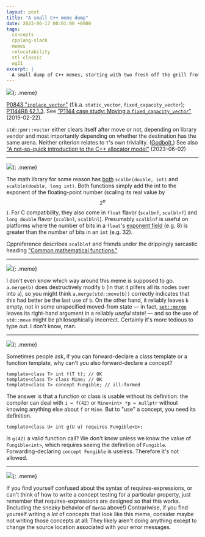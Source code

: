 ```yaml
---
layout: post
title: "A small C++ meme dump"
date: 2023-06-17 00:01:00 +0000
tags:
  concepts
  cpplang-slack
  memes
  relocatability
  stl-classic
  wg21
excerpt: |
  A small dump of C++ memes, starting with two fresh off the grill from the Varna WG21 meeting.
---
```


![](/blog/images/2023-06-17-inplace-vector-argument.jpg){: .meme}

[P0843 "`inplace_vector`"](https://isocpp.org/files/papers/P0843R8.html#Move-semantics) (f.k.a. `static_vector`, `fixed_capacity_vector`);
[P1144R8 §2.1.3](https://www.open-std.org/jtc1/sc22/wg21/docs/papers/2023/p1144r8.html#benefit-fixed-capacity).
See ["P1144 case study: Moving a `fixed_capacity_vector`"](/blog/2019/02/22/p1144-fixed-capacity-vector/) (2019-02-22).

`std::pmr::vector` either clears itself after move or not, depending on library vendor and
most importantly depending on whether the destination has the same arena. Neither criterion
relates to `T`'s own triviality. ([Godbolt.](https://godbolt.org/z/PabzGMY4h))
See also ["A not-so-quick introduction to the C++ allocator model"](/blog/2023/06/02/not-so-quick-pmr/) (2023-06-02)

----

![](/blog/images/2023-06-17-scalblnf.jpg){: .meme}

The math library for some reason has [both](https://en.cppreference.com/w/cpp/numeric/math/scalbn)
`scalbn(double, int)` and `scalbln(double, long int)`. Both functions simply add the int to the exponent
of the floating-point number (scaling its real value by $$2^n$$). For C compatibility, they also come
in `float` flavor (`scalbnf`, `scalblnf`) and `long double` flavor (`scalbnl`, `scalblnl`).
Presumably `scalblnf` is useful on platforms where the number of bits in a `float`'s
[exponent field](/blog/2021/09/05/float-format/) (e.g. 8) is greater than the number of bits in an `int` (e.g. 32).

Cppreference describes `scalblnf` and friends under the drippingly sarcastic heading
["Common mathematical functions."](https://en.cppreference.com/w/cpp/numeric/math)

----

![](/blog/images/2023-06-17-but-i-like-this.jpg){: .meme}

I don't even know which way around this meme is supposed to go. `a.merge(b)` does destructively modify `b`
(in that it pilfers all its nodes over into `a`), so you might think `a.merge(std::move(b))` correctly
indicates that this had better be the last use of `b`. On the other hand, it reliably leaves `b` empty,
not in some unspecified moved-from state — in fact, [`set::merge`](https://en.cppreference.com/w/cpp/container/set/merge)
leaves its right-hand argument in a reliably _useful_ state! — and so the use of `std::move` might be
philosophically incorrect. Certainly it's more tedious to type out. I don't know, man.

----

![](/blog/images/2023-06-17-you-wouldnt-forward-declare-a-concept.png){: .meme}

Sometimes people ask, if you can forward-declare a class template or a function template, why can't
you also forward-declare a concept?

    template<class T> int f(T t); // OK
    template<class T> class Mine; // OK
    template<class T> concept Fungible; // ill-formed

The answer is that a function or class is usable without its definition: the compiler can deal with `i = f(42)`
or `Mine<int> *p = nullptr` without knowing anything else about `f` or `Mine`. But to "use" a concept, you need
its definition.

    template<class U> int g(U u) requires Fungible<U>;

Is `g(42)` a valid function call? We don't know unless we know the value of `Fungible<int>`, which requires
seeing the definition of `Fungible`. Forwarding-declaring `concept Fungible` is useless. Therefore it's
not allowed.

----

![](/blog/images/2023-06-17-my-concepts-look-like-this.jpg){: .meme}

If you find yourself confused about the syntax of requires-expressions, or can't think of how
to write a concept testing for a particular property, just remember that requires-expressions are
designed so that this works. (Including the sneaky behavior of `Bar&&` above!)
Contrariwise, if you find yourself writing a _lot_ of concepts that look like this meme,
consider maybe not writing those concepts at all: They likely aren't doing anything except
to change the source location associated with your error messages.
